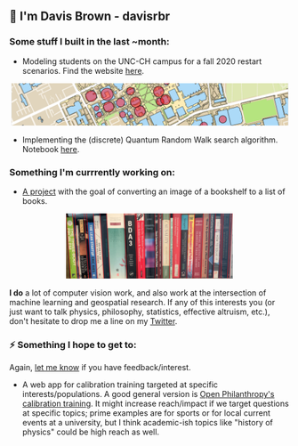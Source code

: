 ## 👋 I'm Davis Brown - davisrbr

### Some stuff I built in the last ~month:

- Modeling students on the UNC-CH campus for a fall 2020 restart scenarios. Find the website [here](https://davisrbr.github.io/fall2020unc/).

<p align="center">
  <img src="media/geographic_slice.png" alt="Student movements" width="500"/>
</p>

- Implementing the (discrete) Quantum Random Walk search algorithm. Notebook [here](https://github.com/nickk124/quantumsearch/blob/master/random_walk_search.ipynb).

### Something I'm currrently working on:

- [A project](https://github.com/davisrbr/bookRecognition) with the goal of converting an image of a bookshelf to a list of books.
<p align="center">
  <img src="media/books.png" alt="Image of my shelf" width="300"/>
</p>


**I do** a lot of computer vision work, and also work at the intersection of machine learning and geospatial research. If any of this interests you (or just want to talk physics, philosophy, statistics, effective altruism, etc.), don't hesitate to drop me a line on my [Twitter](https://twitter.com/davisbrownr).  

### ⚡ Something I hope to get to: 
Again, [let me know](https://twitter.com/davisbrownr) if you have feedback/interest. 

- A web app for calibration training targeted at specific interests/populations. A good general version is [Open Philanthropy's calibration training](https://www.openphilanthropy.org/calibration). It might increase reach/impact if we target questions at specific topics; prime examples are for sports or for local current events at a university, but I think academic-ish topics like "history of physics" could be high reach as well. 


